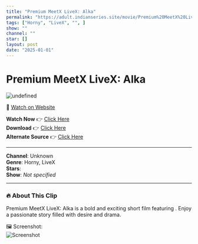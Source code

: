 ```yaml
---
title: "Premium MeetX LiveX: Alka"
permalink: "https://adult.indianseries.site/movie/Premium%20MeetX%20LiveX%3A%20Alka"
tags: ["Horny", "LiveX", "", ]
show: ""
channel: ""
star: []
layout: post
date: "2025-01-01"
---
```


# Premium MeetX LiveX: Alka

![undefined](https://desisins.com/wp-content/uploads/2024/08/MeetX-LiveX-Alka-Premium-DesiSins.com_.jpg)

🔗 [Watch on Website](https://adult.indianseries.site/movie/Premium%20MeetX%20LiveX%3A%20Alka)

**Watch Now** 👉 [Click Here](https://adult.indianseries.site/movie/Premium%20MeetX%20LiveX%3A%20Alka)  
**Download** 👉 [Click Here](https://adult.indianseries.site/movie/Premium%20MeetX%20LiveX%3A%20Alka)  
**Alternate Source** 👉 [Click Here](https://adult.indianseries.site/movie/Premium%20MeetX%20LiveX%3A%20Alka)

---

**Channel**: Unknown  
**Genre**: Horny, LiveX  
**Stars**:   
**Show**: *Not specified*

---

### 🔥 About This Clip

Premium MeetX LiveX: Alka is a bold and exciting short film featuring . Enjoy a passionate story filled with desire and drama.
 
🖼️ Screenshot:  
![Screenshot](https://desisins.com/wp-content/uploads/2024/08/MeetX-LiveX-Alka-Premium-DesiSins.com_.jpg)
